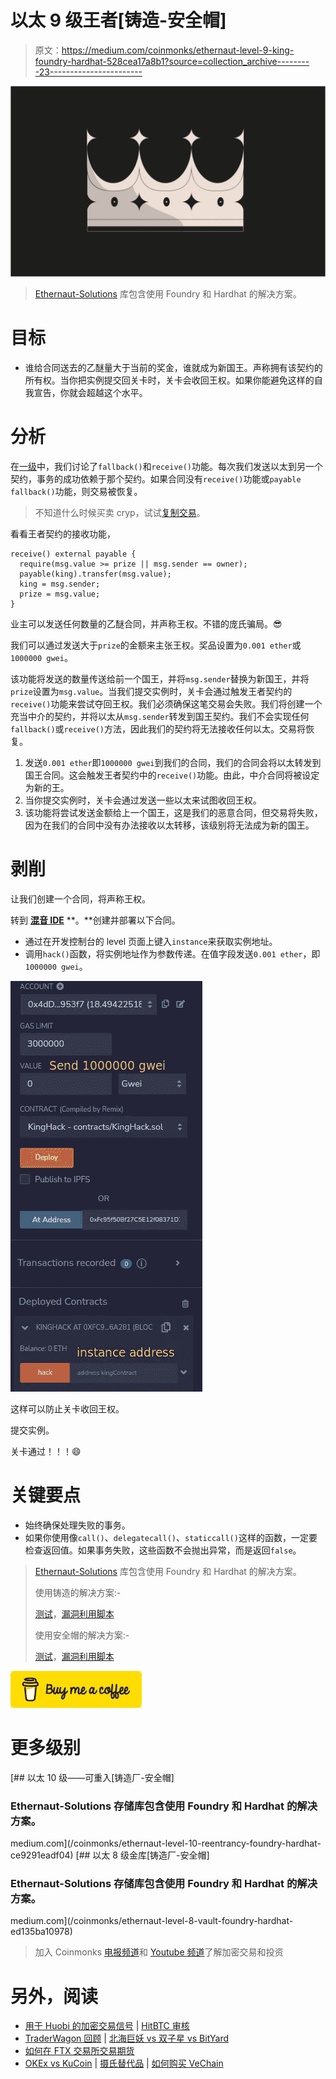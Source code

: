 # 以太 9 级王者[铸造-安全帽]

> 原文：<https://medium.com/coinmonks/ethernaut-level-9-king-foundry-hardhat-528cea17a8b1?source=collection_archive---------23----------------------->

![](img/bd7dc8dbf1d22ff5ab8633386af63a30.png)

> [Ethernaut-Solutions](https://github.com/Chirag21/Ethernaut-solutions) 库包含使用 Foundry 和 Hardhat 的解决方案。

# 目标

*   谁给合同送去的乙醚量大于当前的奖金，谁就成为新国王。声称拥有该契约的所有权。当你把实例提交回关卡时，关卡会收回王权。如果你能避免这样的自我宣告，你就会超越这个水平。

# 分析

在[一级](/coinsbench/ethernaut-level-1-fallback-analysis-and-solution-bd7d4eea343f)中，我们讨论了`fallback()`和`receive()`功能。每次我们发送以太到另一个契约，事务的成功依赖于那个契约。如果合同没有`receive()`功能或`payable fallback()`功能，则交易被恢复。

> 不知道什么时候买卖 cryp，试试[复制交易](http://coincodecap.com/go/bityard)。

看看王者契约的接收功能，

```
receive() external payable {
  require(msg.value >= prize || msg.sender == owner);
  payable(king).transfer(msg.value);
  king = msg.sender;
  prize = msg.value;
}
```

业主可以发送任何数量的乙醚合同，并声称王权。不错的庞氏骗局。😎

我们可以通过发送大于`prize`的金额来主张王权。奖品设置为`0.001 ether`或`1000000 gwei`。

该功能将发送的数量传送给前一个国王，并将`msg.sender`替换为新国王，并将`prize`设置为`msg.value`。当我们提交实例时，关卡会通过触发王者契约的`receive()`功能来尝试夺回王权。我们必须确保这笔交易会失败。我们将创建一个充当中介的契约，并将以太从`msg.sender`转发到国王契约。我们不会实现任何`fallback()`或`receive()`方法，因此我们的契约将无法接收任何以太。交易将恢复。

1.  发送`0.001 ether`即`1000000 gwei`到我们的合同，我们的合同会将以太转发到国王合同。这会触发王者契约中的`receive()`功能。由此，中介合同将被设定为新的王。
2.  当你提交实例时，关卡会通过发送一些以太来试图收回王权。
3.  该功能将尝试发送金额给上一个国王，这是我们的恶意合同，但交易将失败，因为在我们的合同中没有办法接收以太转移，该级别将无法成为新的国王。

# 剥削

让我们创建一个合同，将声称王权。

转到 [**混音 IDE**](https://remix.ethereum.org/#optimize=false&runs=200&evmVersion=null&version=soljson-v0.8.17+commit.8df45f5f.js) **。**创建并部署以下合同。

*   通过在开发控制台的 level 页面上键入`instance`来获取实例地址。
*   调用`hack()`函数，将实例地址作为参数传递。在值字段发送`0.001 ether`，即`1000000 gwei`。

![](img/db1e90b8777f564d88a42e3458eb7c2d.png)

这样可以防止关卡收回王权。

提交实例。

关卡通过！！！😄

# 关键要点

*   始终确保处理失败的事务。
*   如果你使用像`call()`、`delegatecall()`、`staticcall()`这样的函数，一定要检查返回值。如果事务失败，这些函数不会抛出异常，而是返回`false`。

> [Ethernaut-Solutions](https://github.com/Chirag21/Ethernaut-solutions) 库包含使用 Foundry 和 Hardhat 的解决方案。
> 
> 使用铸造的解决方案:-
> 
> [测试](https://github.com/Chirag21/Ethernaut-Solutions-using-Foundry-Hardhat/blob/main/test/foundry/9_King.t.sol)，[漏洞利用脚本](https://github.com/Chirag21/Ethernaut-Solutions-using-Foundry-Hardhat/blob/main/script/9_KingScript.sol)
> 
> 使用安全帽的解决方案:-
> 
> [测试](https://github.com/Chirag21/Ethernaut-Solutions-using-Foundry-Hardhat/blob/main/test/hardhat/9_king.test.ts)，[漏洞利用脚本](https://github.com/Chirag21/Ethernaut-Solutions-using-Foundry-Hardhat/blob/main/scripts/9_king_exploit.ts)

[![](img/679392ad412abc67dd16f3b9fefa799d.png)](https://www.buymeacoffee.com/0xcsp)

# 更多级别

[](/coinmonks/ethernaut-level-10-reentrancy-foundry-hardhat-ce9291eadf04) [## 以太 10 级——可重入[铸造厂-安全帽]

### Ethernaut-Solutions 存储库包含使用 Foundry 和 Hardhat 的解决方案。

medium.com](/coinmonks/ethernaut-level-10-reentrancy-foundry-hardhat-ce9291eadf04) [](/coinmonks/ethernaut-level-8-vault-foundry-hardhat-ed135ba10978) [## 以太 8 级金库[铸造厂-安全帽]

### Ethernaut-Solutions 存储库包含使用 Foundry 和 Hardhat 的解决方案。

medium.com](/coinmonks/ethernaut-level-8-vault-foundry-hardhat-ed135ba10978) 

> 加入 Coinmonks [电报频道](https://t.me/coincodecap)和 [Youtube 频道](https://www.youtube.com/c/coinmonks/videos)了解加密交易和投资

# 另外，阅读

*   [用于 Huobi 的加密交易信号](https://coincodecap.com/huobi-crypto-trading-signals) | [HitBTC 审核](/coinmonks/hitbtc-review-c5143c5d53c2)
*   [TraderWagon 回顾](https://coincodecap.com/traderwagon-review) | [北海巨妖 vs 双子星 vs BitYard](https://coincodecap.com/kraken-vs-gemini-vs-bityard)
*   [如何在 FTX 交易所交易期货](https://coincodecap.com/ftx-futures-trading)
*   [OKEx vs KuCoin](https://coincodecap.com/okex-kucoin) | [摄氏替代品](https://coincodecap.com/celsius-alternatives) | [如何购买 VeChain](https://coincodecap.com/buy-vechain)